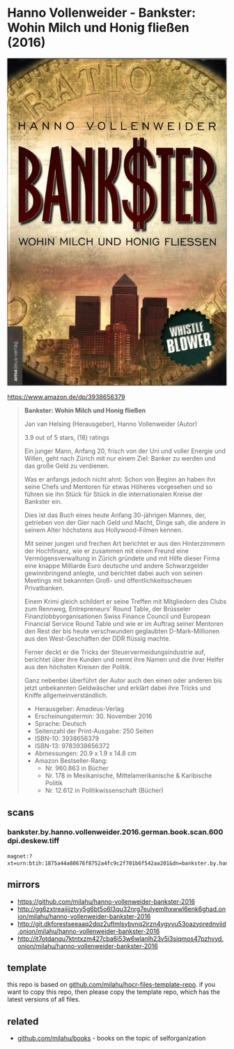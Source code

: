 # Hanno Vollenweider - Bankster: Wohin Milch und Honig fließen (2016)

![Hanno Vollenweider - Bankster: Wohin Milch und Honig fließen (2016)](cover.webp)

https://www.amazon.de/dp/3938656379

<blockquote>

**Bankster: Wohin Milch und Honig fließen**

Jan van Helsing (Herausgeber), Hanno Vollenweider (Autor)

3.9 out of 5 stars, (18) ratings

Ein junger Mann, Anfang 20, frisch von der Uni und voller Energie und Willen,
geht nach Zürich mit nur einem Ziel:
Banker zu werden und das große Geld zu verdienen.

Was er anfangs jedoch nicht ahnt:
Schon von Beginn an haben ihn seine Chefs und Mentoren für etwas Höheres vorgesehen
und so führen sie ihn Stück für Stück in die internationalen Kreise der Bankster ein.

Dies ist das Buch eines heute Anfang 30-jährigen Mannes, der,
getrieben von der Gier nach Geld und Macht,
Dinge sah, die andere in seinem Alter höchstens aus Hollywood-Filmen kennen.

Mit seiner jungen und frechen Art berichtet er aus den Hinterzimmern der Hochfinanz,
wie er zusammen mit einem Freund eine Vermögensverwaltung in Zürich gründete
und mit Hilfe dieser Firma eine knappe Milliarde Euro
deutsche und andere Schwarzgelder gewinnbringend anlegte,
und berichtet dabei auch von seinen Meetings
mit bekannten Groß- und öffentlichkeitsscheuen Privatbanken.

Einem Krimi gleich schildert er seine Treffen mit Mitgliedern des Clubs zum Rennweg,
Entrepreneurs’ Round Table,
der Brüsseler Finanzlobbyorganisationen Swiss Finance Council
und European Financial Service Round Table
und wie er im Auftrag seiner Mentoren den Rest
der bis heute verschwunden geglaubten D-Mark-Millionen
aus den West-Geschäften der DDR
flüssig machte.

Ferner deckt er die Tricks der Steuervermeidungsindustrie auf,
berichtet über ihre Kunden
und nennt ihre Namen und die ihrer Helfer aus den höchsten Kreisen der Politik.

Ganz nebenbei überführt der Autor auch den einen oder anderen
bis jetzt unbekannten Geldwäscher
und erklärt dabei ihre Tricks und Kniffe allgemeinverständlich.

- Herausgeber: Amadeus-Verlag
- Erscheinungstermin: 30. November 2016
- Sprache: Deutsch
- Seitenzahl der Print-Ausgabe: 250 Seiten
- ISBN-10: 3938656379
- ISBN-13: 9783938656372
- Abmessungen: 20.9 x 1.9 x 14.8 cm
- Amazon Bestseller-Rang:
  - Nr. 960.863 in Bücher
  - Nr. 178 in Mexikanische, Mittelamerikanische & Karibische Politik
  - Nr. 12.612 in Politikwissenschaft (Bücher)

</blockquote>

## scans

### bankster.by.hanno.vollenweider.2016.german.book.scan.600dpi.deskew.tiff

```
magnet:?xt=urn:btih:1875a44a80676f8752a4fc9c2f701b6f542aa201&dn=bankster.by.hanno.vollenweider.2016.german.book.scan.600dpi.deskew.tiff&xl=997124991&tr=udp%3A%2F%2F45.9.60.30%3A6969%2Fannounce&tr=udp%3A%2F%2F185.216.179.62%3A25%2Fannounce&tr=udp%3A%2F%2F93.158.213.92%3A1337%2Fannounce&tr=udp%3A%2F%2F107.189.2.131%3A1337%2Fannounce&piece_size=4194304
```

## mirrors

- https://github.com/milahu/hanno-vollenweider-bankster-2016
- http://gg6zxtreajiijztyy5g6bt5o6l3qu32nrg7eulyemlhxwwl6enk6ghad.onion/milahu/hanno-vollenweider-bankster-2016
- http://git.dkforestseeaaq2dqz2uflmlsybvnq2irzn4ygyvu53oazyorednviid.onion/milahu/hanno-vollenweider-bankster-2016
- http://it7otdanqu7ktntxzm427cba6i53w6wlanlh23v5i3siqmos47pzhvyd.onion/milahu/hanno-vollenweider-bankster-2016



## template

this repo is based on
[github.com/milahu/hocr-files-template-repo](https://github.com/milahu/hocr-files-template-repo).
if you want to copy this repo,
then please copy the template repo,
which has the latest versions of all files.



## related

- [github.com/milahu/books](https://github.com/milahu/books) - books on the topic of selforganization
